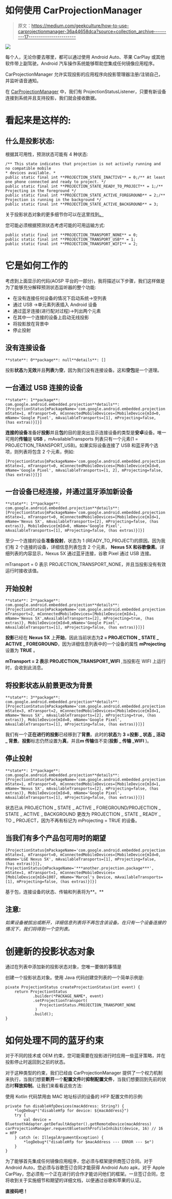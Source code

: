 # 如何使用 CarProjectionManager

> 原文：<https://medium.com/geekculture/how-to-use-carprojectionmanager-36a44658dca?source=collection_archive---------17----------------------->

![](img/ec5c3da8980ff276cc70e080d755a9b5.png)

每个人，无论你要去哪里，都可以通过使用 Android Auto、苹果 CarPlay 或其他软件带上副驾驶。Android 汽车操作系统能够帮助您集成任何镜像应用程序。

CarProjectionManager 允许实现投影的应用程序向投影管理器注册/注销自己，并监听语音通知。

在 [CarProjectionManager](https://cs.android.com/android/platform/superproject/+/master:packages/services/Car/car-lib/src/android/car/CarProjectionManager.java) 中，我们有 ProjectionStatusListener，只要有新设备连接到系统并且支持投影，我们就会接收数据。

# 看起来是这样的:

## 什么是投影状态:

根据其可用性，预测状态可能有 4 种状态:

```
/** This state indicates that projection is not actively running and no compatible mobile
* devices available. *    
public static final int **PROJECTION_STATE_INACTIVE** = 0;/** At least one phone connected and ready to project. */
public static final int **PROJECTION_STATE_READY_TO_PROJECT** = 1;/** Projecting in the foreground */
public static final int **PROJECTION_STATE_ACTIVE_FOREGROUND** = 2;/** Projection is running in the background */
public static final int **PROJECTION_STATE_ACTIVE_BACKGROUND** = 3;
```

关于投影状态对象的更多细节你可以在这里找到[。](https://cs.android.com/android/platform/superproject/+/master:packages/services/Car/car-lib/src/android/car/projection/ProjectionStatus.java)

您可能必须根据预测状态考虑可能的可用运输方式:

```
public static final int **PROJECTION_TRANSPORT_NONE** = 0;
public static final int **PROJECTION_TRANSPORT_USB** = 1;
public static final int **PROJECTION_TRANSPORT_WIFI** = 2;
```

# 它是如何工作的

考虑到上面显示的代码(AOSP 平台的一部分)，我将描述以下步骤，我们这样做是为了能够充分解释预测状态监听器的整个功能:

*   在没有连接任何设备的情况下启动系统->空列表
*   通过 USB ->单元素列表插入 Android 设备
*   通过蓝牙连接(进行配对过程)->列出两个元素
*   在其中一个连接的设备上启动无线投影
*   将投影放在背景中
*   停止投射

## 没有连接设备

```
**state**: 0**package**: null**details**: []
```

投影**状态**为**无效**并且**列表**为**空**，因为我们没有连接设备。这和**空包**是一个道理。

## 一台通过 USB 连接的设备

```
**state**: 1**package**: com.google.android.embedded.projection**details**: [ProjectionStatus{mPackageName='com.google.android.embedded.projection', mState=1, mTransport=0, mConnectedMobileDevices=[MobileDevice{mId=0, mName='Google Pixel', mAvailableTransports=[1], mProjecting=false, (has extras)}]}]
```

**连接的设备**准备好**投影**并且**包**的目的是突出显示连接设备的类型是**安卓**设备。唯一可用的**传输**是 **USB** ，mAvailableTransports 列表只有一个元素(1 = PROJECTION_TRANSPORT_USB)。如果实际设备连接了 USB 和蓝牙两个选项，则列表将包含 2 个元素，例如:

```
[ProjectionStatus{mPackageName='com.google.android.embedded.projection', mState=1, mTransport=0, mConnectedMobileDevices=[MobileDevice{mId=0, mName='Google Pixel', mAvailableTransports=[1, 2], mProjecting=false, (has extras)}]}]
```

## 一台设备已经连接，并通过蓝牙添加新设备

```
**state**: 1**package**: com.google.android.embedded.projection**details**: [ProjectionStatus{mPackageName='com.google.android.embedded.projection', mState=1, mTransport=0, mConnectedMobileDevices=[MobileDevice{mId=1, mName='Nexus 5X', mAvailableTransports=[2], mProjecting=false, (has extras)}, MobileDevice{mId=0, mName='Google Pixel', mAvailableTransports=[1], mProjecting=false, (has extras)}]}]
```

至少一个连接的设备**准备投射**，状态为 1 (READY_TO_PROJECT)的原因。因为我们有 2 个连接的设备，详细信息列表包含 2 个元素， **Nexus 5X 和谷歌像素**。详细列表的内容显示，Nexus 5X 通过蓝牙连接，谷歌 Pixel 通过 USB 连接。

mTransport = 0 表示 PROJECTION_TRANSPORT_NONE，并且当投影没有有效运行时接收该值。

## 开始投射

```
**state**: 2**package**: com.google.android.embedded.projection**details**: [ProjectionStatus{mPackageName='com.google.android.embedded.projection',mState=2, mTransport=2, mConnectedMobileDevices=[MobileDevice{mId=1, mName='Nexus 5X',mAvailableTransports=[2], mProjecting=true, (has extras)}, MobileDevice{mId=0,mName='Google Pixel', mAvailableTransports=[1], mProjecting=false, (has extras)}]}]
```

**投影**已经在 **Nexus 5X** 上**开始**，因此当前状态为**2 = PROJECTION _ STATE _ ACTIVE _ FOREGROUND**，因为详细信息列表中的一个设备的属性 **mProjecting** 设置为 **TRUE** 。

**mTransport = 2 表示 PROJECTION_TRANSPORT_WIFI** ,当投影在 WIFI 上运行时，会收到此消息。

## 将投影状态从前景更改为背景

```
**state**: 3**package**: com.google.android.embedded.projection**details**: [ProjectionStatus{mPackageName='com.google.android.embedded.projection', mState=3, mTransport=2, mConnectedMobileDevices=[MobileDevice{mId=1, mName='Nexus 5X', mAvailableTransports=[2], mProjecting=true, (has extras)}, MobileDevice{mId=0, mName='Google Pixel', mAvailableTransports=[1], mProjecting=false, (has extras)}]}]
```

我们有一个**正在进行的投影**已经移到了**背景**。此时的**状态**为 **3 =投影 _ 状态 _ 活动 _ 背景**。**投影**标志仍然设置为**真**，并且**m 传输**值不变(**投影 _ 传输 _WIFI** )。

## 停止投射

```
**state**: 1**package**: com.google.android.embedded.projection**details**: [ProjectionStatus{mPackageName='com.google.android.embedded.projection', mState=1, mTransport=0, mConnectedMobileDevices=[MobileDevice{mId=1, mName='Nexus 5X', mAvailableTransports=[2], mProjecting=false, (has extras)}, MobileDevice{mId=0, mName='Google Pixel', mAvailableTransports=[1], mProjecting=false, (has extras)}]}]
```

状态已从 PROJECTION _ STATE _ ACTIVE _ FOREGROUND/PROJECTION _ STATE _ ACTIVE _ BACKGROUND 更改为 PROJECTION _ STATE _ READY _ TO _ PROJECT，因为不再有标记为 mProjecting = TRUE 的设备。

## 当我们有多个产品包可用时的期望

```
[ProjectionStatus{mPackageName='com.google.android.embedded.projection', mState=1, mTransport=0, mConnectedMobileDevices=[MobileDevice{mId=0, mName='LGE Nexus 5X', mAvailableTransports=[1], mProjecting=false, (has extras)}]}, ProjectionStatus{mPackageName='***another.projection.package***', mState=1, mTransport=1, mConnectedMobileDevices=[MobileDevice{mId=1007, mName='Marcel's Device, mAvailableTransports=[1], mProjecting=false, (has extras)}]}]
```

基于包，连接设备的状态、传输和列表将为**。**

## 注意:

*如果设备被拔出或断开，详细信息列表将不再包含该设备。在只有一个设备连接的情况下，我们将得到一个空列表。*

# 创建新的投影状态对象

通过在列表中添加新的投影状态对象，您唯一要做的事情是

创建一个投影状态对象。使用 Java 代码创建空列表的一个简单示例是:

```
pivate ProjectionStatus createProjectionStatus(int event) {
    return ProjectionStatus
            .builder(*PACKAGE_NAME*, event)
            .setProjectionTransport(
               ProjectionStatus.PROJECTION_TRANSPORT_NONE
             )
            .build();
}
```

# 如何处理不同的蓝牙约束

对于不同的技术或 OEM 约束，您可能需要在投影进行时应用一些蓝牙策略，并在投影停止时返回到之前的状态。

对于这种类型的约束，我们已经由 CarProjectionManager 提供了一个权力机制来执行，当我们想要**断开**一个**配置文件**时**抑制配置文件**，当我们想要回到先前的状态时**释放抑制**。让我们来看看这些方法:

使用 Kotlin 代码禁用由 MAC 地址标识的设备的 HFP 配置文件的示例:

```
private fun disableHfpDevices(macAddress: String?) {
    *logDebug*("disableHfp for device: ${macAddress}")
    try {
        val device =   BluetoothAdapter.getDefaultAdapter().getRemoteDevice(macAddress) carProjectionManager.requestBluetoothProfileInhibit(device, 16) // 16 = HFP
    } catch (e: IllegalArgumentException) {
        *logDebug*("disableHfp for $macAddress --- ERROR --- $e")
    }
}
```

为了能够首先集成任何镜像应用程序，您必须与框架提供商签订合同。对于 Android Auto，您必须与谷歌签订合同才能获得 Android Auto apk，对于 Apple CarPlay，您必须有一个正在进行的合作才能访问他们的框架。一旦签订合同，您将收到关于实施细节和期望的详细文档，以便通过谷歌和苹果的认证。

**直接码吧！**